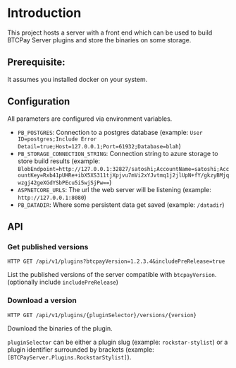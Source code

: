 # Introduction

This project hosts a server with a front end which can be used to build BTCPay Server plugins and store the binaries on some storage.

## Prerequisite:

It assumes you installed docker on your system.

## Configuration

All parameters are configured via environment variables.

* `PB_POSTGRES`: Connection to a postgres database (example: `User ID=postgres;Include Error Detail=true;Host=127.0.0.1;Port=61932;Database=blah`)
* `PB_STORAGE_CONNECTION_STRING`: Connection string to azure storage to store build results (example: `BlobEndpoint=http://127.0.0.1:32827/satoshi;AccountName=satoshi;AccountKey=Rxb41pUHRe+ibX5XS311tjXpjvu7mVi2xYJvtmq1j2jlUpN+fY/gkzyBMjqwzgj42geXGdYSbPEcu5i5wjSjPw==`)
* `ASPNETCORE_URLS`: The url the web server will be listening (example: `http://127.0.0.1:8080`)
* `PB_DATADIR`: Where some persistent data get saved (example: `/datadir`)

## API

### Get published versions

`HTTP GET /api/v1/plugins?btcpayVersion=1.2.3.4&includePreRelease=true`

List the published versions of the server compatible with `btcpayVersion`. (optionally include `includePreRelease`)

### Download a version

`HTTP GET /api/v1/plugins/{pluginSelector}/versions/{version}`

Download the binaries of the plugin.

`pluginSelector` can be either a plugin slug (example: `rockstar-stylist`) or a plugin identifier surrounded by brackets (example: `[BTCPayServer.Plugins.RockstarStylist]`).
